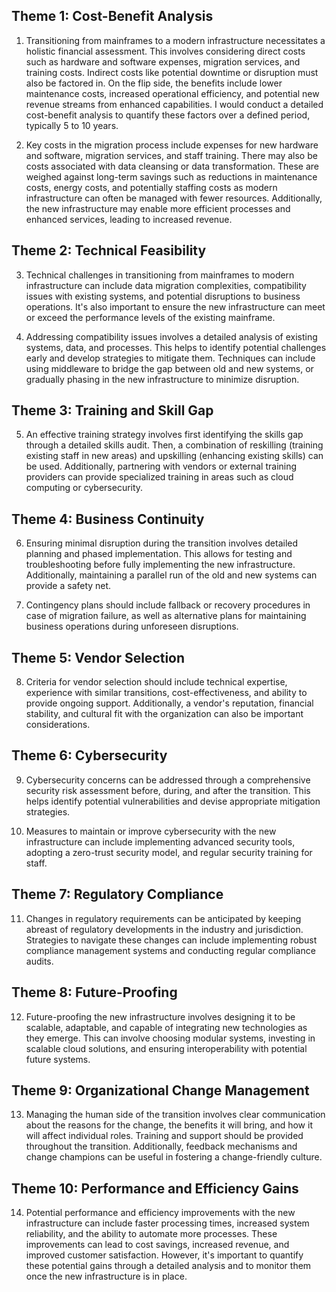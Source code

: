 ## Theme 1: Cost-Benefit Analysis

1. Transitioning from mainframes to a modern infrastructure necessitates a holistic financial assessment. This involves considering direct costs such as hardware and software expenses, migration services, and training costs. Indirect costs like potential downtime or disruption must also be factored in. On the flip side, the benefits include lower maintenance costs, increased operational efficiency, and potential new revenue streams from enhanced capabilities. I would conduct a detailed cost-benefit analysis to quantify these factors over a defined period, typically 5 to 10 years.

2. Key costs in the migration process include expenses for new hardware and software, migration services, and staff training. There may also be costs associated with data cleansing or data transformation. These are weighed against long-term savings such as reductions in maintenance costs, energy costs, and potentially staffing costs as modern infrastructure can often be managed with fewer resources. Additionally, the new infrastructure may enable more efficient processes and enhanced services, leading to increased revenue.

## Theme 2: Technical Feasibility

3. Technical challenges in transitioning from mainframes to modern infrastructure can include data migration complexities, compatibility issues with existing systems, and potential disruptions to business operations. It's also important to ensure the new infrastructure can meet or exceed the performance levels of the existing mainframe.

4. Addressing compatibility issues involves a detailed analysis of existing systems, data, and processes. This helps to identify potential challenges early and develop strategies to mitigate them. Techniques can include using middleware to bridge the gap between old and new systems, or gradually phasing in the new infrastructure to minimize disruption.

## Theme 3: Training and Skill Gap

5. An effective training strategy involves first identifying the skills gap through a detailed skills audit. Then, a combination of reskilling (training existing staff in new areas) and upskilling (enhancing existing skills) can be used. Additionally, partnering with vendors or external training providers can provide specialized training in areas such as cloud computing or cybersecurity.

## Theme 4: Business Continuity

6. Ensuring minimal disruption during the transition involves detailed planning and phased implementation. This allows for testing and troubleshooting before fully implementing the new infrastructure. Additionally, maintaining a parallel run of the old and new systems can provide a safety net.

7. Contingency plans should include fallback or recovery procedures in case of migration failure, as well as alternative plans for maintaining business operations during unforeseen disruptions.

## Theme 5: Vendor Selection

8. Criteria for vendor selection should include technical expertise, experience with similar transitions, cost-effectiveness, and ability to provide ongoing support. Additionally, a vendor's reputation, financial stability, and cultural fit with the organization can also be important considerations.

## Theme 6: Cybersecurity

9. Cybersecurity concerns can be addressed through a comprehensive security risk assessment before, during, and after the transition. This helps identify potential vulnerabilities and devise appropriate mitigation strategies.

10. Measures to maintain or improve cybersecurity with the new infrastructure can include implementing advanced security tools, adopting a zero-trust security model, and regular security training for staff.

## Theme 7: Regulatory Compliance

11. Changes in regulatory requirements can be anticipated by keeping abreast of regulatory developments in the industry and jurisdiction. Strategies to navigate these changes can include implementing robust compliance management systems and conducting regular compliance audits.

## Theme 8: Future-Proofing

12. Future-proofing the new infrastructure involves designing it to be scalable, adaptable, and capable of integrating new technologies as they emerge. This can involve choosing modular systems, investing in scalable cloud solutions, and ensuring interoperability with potential future systems.

## Theme 9: Organizational Change Management 

13. Managing the human side of the transition involves clear communication about the reasons for the change, the benefits it will bring, and how it will affect individual roles. Training and support should be provided throughout the transition. Additionally, feedback mechanisms and change champions can be useful in fostering a change-friendly culture.

## Theme 10: Performance and Efficiency Gains

14. Potential performance and efficiency improvements with the new infrastructure can include faster processing times, increased system reliability, and the ability to automate more processes. These improvements can lead to cost savings, increased revenue, and improved customer satisfaction. However, it's important to quantify these potential gains through a detailed analysis and to monitor them once the new infrastructure is in place.